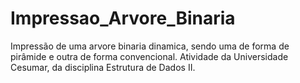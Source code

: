 # Impressao_Arvore_Binaria
Impressão de uma arvore binaria dinamica, sendo uma de forma de pirâmide e outra de forma convencional.
Atividade da Universidade Cesumar, da disciplina Estrutura de Dados II.
